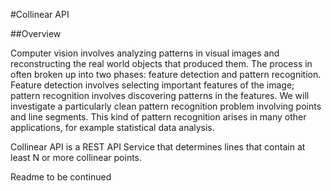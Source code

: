 #Collinear API

##Overview

Computer vision involves analyzing patterns in visual images and reconstructing the real world objects that produced them. The process in often broken up into two phases: feature detection and pattern recognition. Feature detection involves selecting important features of the image; pattern recognition involves discovering patterns in the features. We will investigate a particularly clean pattern recognition problem involving points and line segments. This kind of pattern recognition arises in many other applications, for example statistical data analysis.

Collinear API is a REST API Service that determines lines that contain at least N or more collinear points.

Readme to be continued